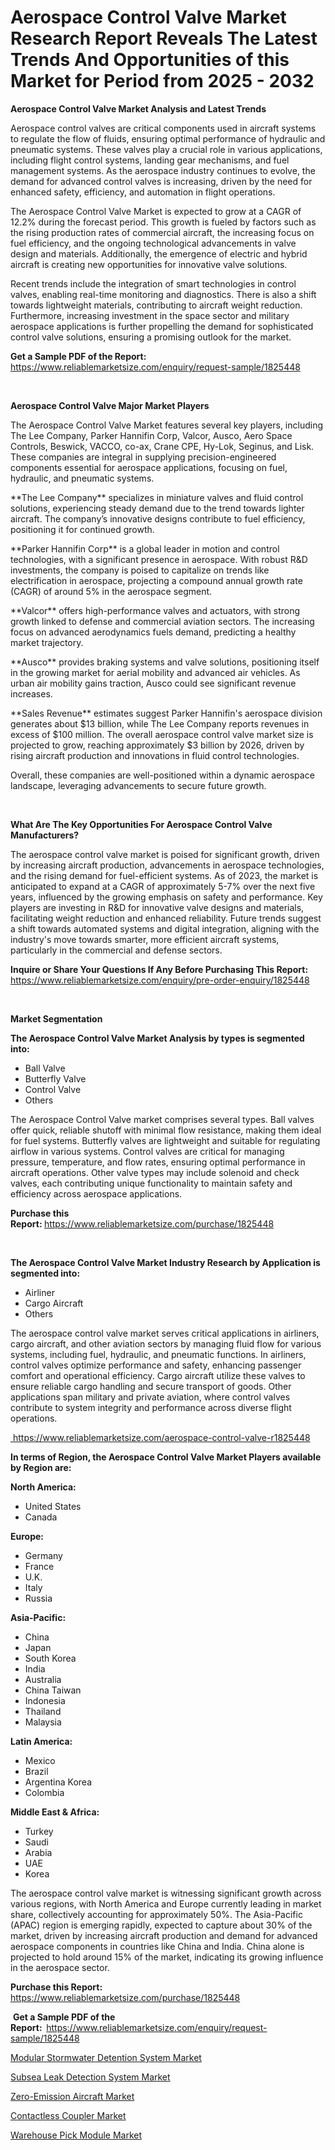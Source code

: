 <p><h1>Aerospace Control Valve Market Research Report Reveals The Latest Trends And Opportunities of this Market for Period from 2025 - 2032</h1></p><p><strong>Aerospace Control Valve Market Analysis and Latest Trends</strong></p>
<p><p>Aerospace control valves are critical components used in aircraft systems to regulate the flow of fluids, ensuring optimal performance of hydraulic and pneumatic systems. These valves play a crucial role in various applications, including flight control systems, landing gear mechanisms, and fuel management systems. As the aerospace industry continues to evolve, the demand for advanced control valves is increasing, driven by the need for enhanced safety, efficiency, and automation in flight operations.</p><p>The Aerospace Control Valve Market is expected to grow at a CAGR of 12.2% during the forecast period. This growth is fueled by factors such as the rising production rates of commercial aircraft, the increasing focus on fuel efficiency, and the ongoing technological advancements in valve design and materials. Additionally, the emergence of electric and hybrid aircraft is creating new opportunities for innovative valve solutions.</p><p>Recent trends include the integration of smart technologies in control valves, enabling real-time monitoring and diagnostics. There is also a shift towards lightweight materials, contributing to aircraft weight reduction. Furthermore, increasing investment in the space sector and military aerospace applications is further propelling the demand for sophisticated control valve solutions, ensuring a promising outlook for the market.</p></p>
<p><strong>Get a Sample PDF of the Report:&nbsp;</strong> <a href="https://www.reliablemarketsize.com/enquiry/request-sample/1825448?utm_campaign=1840&utm_medium=2&utm_source=Github&utm_content=ia&utm_term=12042025&utm_id=aerospace-control-valve">https://www.reliablemarketsize.com/enquiry/request-sample/1825448</a></p>
<p>&nbsp;</p>
<p><strong>Aerospace Control Valve Major Market Players</strong></p>
<p><p>The Aerospace Control Valve Market features several key players, including The Lee Company, Parker Hannifin Corp, Valcor, Ausco, Aero Space Controls, Beswick, VACCO, co-ax, Crane CPE, Hy-Lok, Seginus, and Lisk. These companies are integral in supplying precision-engineered components essential for aerospace applications, focusing on fuel, hydraulic, and pneumatic systems.</p><p>**The Lee Company** specializes in miniature valves and fluid control solutions, experiencing steady demand due to the trend towards lighter aircraft. The company’s innovative designs contribute to fuel efficiency, positioning it for continued growth.</p><p>**Parker Hannifin Corp** is a global leader in motion and control technologies, with a significant presence in aerospace. With robust R&D investments, the company is poised to capitalize on trends like electrification in aerospace, projecting a compound annual growth rate (CAGR) of around 5% in the aerospace segment.</p><p>**Valcor** offers high-performance valves and actuators, with strong growth linked to defense and commercial aviation sectors. The increasing focus on advanced aerodynamics fuels demand, predicting a healthy market trajectory.</p><p>**Ausco** provides braking systems and valve solutions, positioning itself in the growing market for aerial mobility and advanced air vehicles. As urban air mobility gains traction, Ausco could see significant revenue increases.</p><p>**Sales Revenue** estimates suggest Parker Hannifin's aerospace division generates about $13 billion, while The Lee Company reports revenues in excess of $100 million. The overall aerospace control valve market size is projected to grow, reaching approximately $3 billion by 2026, driven by rising aircraft production and innovations in fluid control technologies. </p><p>Overall, these companies are well-positioned within a dynamic aerospace landscape, leveraging advancements to secure future growth.</p></p>
<p>&nbsp;</p>
<p><strong>What Are The Key Opportunities For Aerospace Control Valve Manufacturers?</strong></p>
<p><p>The aerospace control valve market is poised for significant growth, driven by increasing aircraft production, advancements in aerospace technologies, and the rising demand for fuel-efficient systems. As of 2023, the market is anticipated to expand at a CAGR of approximately 5-7% over the next five years, influenced by the growing emphasis on safety and performance. Key players are investing in R&D for innovative valve designs and materials, facilitating weight reduction and enhanced reliability. Future trends suggest a shift towards automated systems and digital integration, aligning with the industry's move towards smarter, more efficient aircraft systems, particularly in the commercial and defense sectors.</p></p>
<p><strong>Inquire or Share Your Questions If Any Before Purchasing This Report:</strong> <a href="https://www.reliablemarketsize.com/enquiry/pre-order-enquiry/1825448?utm_campaign=1840&utm_medium=2&utm_source=Github&utm_content=ia&utm_term=12042025&utm_id=aerospace-control-valve">https://www.reliablemarketsize.com/enquiry/pre-order-enquiry/1825448</a></p>
<p>&nbsp;</p>
<p><strong>Market Segmentation</strong></p>
<p><strong>The Aerospace Control Valve Market Analysis by types is segmented into:</strong></p>
<p><ul><li>Ball Valve</li><li>Butterfly Valve</li><li>Control Valve</li><li>Others</li></ul></p>
<p><p>The Aerospace Control Valve market comprises several types. Ball valves offer quick, reliable shutoff with minimal flow resistance, making them ideal for fuel systems. Butterfly valves are lightweight and suitable for regulating airflow in various systems. Control valves are critical for managing pressure, temperature, and flow rates, ensuring optimal performance in aircraft operations. Other valve types may include solenoid and check valves, each contributing unique functionality to maintain safety and efficiency across aerospace applications.</p></p>
<p><strong>Purchase this Report:&nbsp;</strong><a href="https://www.reliablemarketsize.com/purchase/1825448?utm_campaign=1840&utm_medium=2&utm_source=Github&utm_content=ia&utm_term=12042025&utm_id=aerospace-control-valve">https://www.reliablemarketsize.com/purchase/1825448</a></p>
<p>&nbsp;</p>
<p><strong>The Aerospace Control Valve Market Industry Research by Application is segmented into:</strong></p>
<p><ul><li>Airliner</li><li>Cargo Aircraft</li><li>Others</li></ul></p>
<p><p>The aerospace control valve market serves critical applications in airliners, cargo aircraft, and other aviation sectors by managing fluid flow for various systems, including fuel, hydraulic, and pneumatic functions. In airliners, control valves optimize performance and safety, enhancing passenger comfort and operational efficiency. Cargo aircraft utilize these valves to ensure reliable cargo handling and secure transport of goods. Other applications span military and private aviation, where control valves contribute to system integrity and performance across diverse flight operations.</p></p>
<p><a href="https://www.reliablemarketsize.com/aerospace-control-valve-r1825448?utm_campaign=1840&utm_medium=2&utm_source=Github&utm_content=ia&utm_term=12042025&utm_id=aerospace-control-valve">&nbsp;https://www.reliablemarketsize.com/aerospace-control-valve-r1825448</a></p>
<p><strong>In terms of Region, the Aerospace Control Valve Market Players available by Region are:</strong></p>
<p>
    <p> <strong> North America: </strong>
        <ul>
            <li>United States</li>
            <li>Canada</li>
        </ul>
        </p> 
    <p> <strong> Europe: </strong>
        <ul>
            <li>Germany</li>
            <li>France</li>
            <li>U.K.</li>
            <li>Italy</li>
            <li>Russia</li>
        </ul>
        </p> 
    <p> <strong> Asia-Pacific: </strong>
        <ul>
            <li>China</li>
            <li>Japan</li>
            <li>South Korea</li>
            <li>India</li>
            <li>Australia</li>
            <li>China Taiwan</li>
            <li>Indonesia</li>
            <li>Thailand</li>
            <li>Malaysia</li>
        </ul>
        </p> 
    <p> <strong> Latin America: </strong>
        <ul>
            <li>Mexico</li>
            <li>Brazil</li>
            <li>Argentina Korea</li>
            <li>Colombia</li>
        </ul>
        </p> 
    <p> <strong> Middle East & Africa: </strong>
        <ul>
            <li>Turkey</li>
            <li>Saudi</li>
            <li>Arabia</li>
            <li>UAE</li>
            <li>Korea</li>
        </ul>
    </p>
    </p>
<p><p>The aerospace control valve market is witnessing significant growth across various regions, with North America and Europe currently leading in market share, collectively accounting for approximately 50%. The Asia-Pacific (APAC) region is emerging rapidly, expected to capture about 30% of the market, driven by increasing aircraft production and demand for advanced aerospace components in countries like China and India. China alone is projected to hold around 15% of the market, indicating its growing influence in the aerospace sector.</p></p>
<p><strong>Purchase this Report: </strong><a href="https://www.reliablemarketsize.com/purchase/1825448?utm_campaign=1840&utm_medium=2&utm_source=Github&utm_content=ia&utm_term=12042025&utm_id=aerospace-control-valve">https://www.reliablemarketsize.com/purchase/1825448</a></p>
<p>&nbsp;<strong>Get a Sample PDF of the Report:&nbsp;&nbsp;</strong><a href="https://www.reliablemarketsize.com/enquiry/request-sample/1825448?utm_campaign=1840&utm_medium=2&utm_source=Github&utm_content=ia&utm_term=12042025&utm_id=aerospace-control-valve">https://www.reliablemarketsize.com/enquiry/request-sample/1825448</a></p>
<p><strong></strong></p>
<p><p><a href="https://github.com/tona7vba/Market-Research-Report-List-1/blob/main/modular-stormwater-detention-system-market.md?utm_campaign=1840&utm_medium=2&utm_source=Github&utm_content=ia&utm_term=12042025&utm_id=aerospace-control-valve">Modular Stormwater Detention System Market</a></p><p><a href="https://github.com/dringals/Market-Research-Report-List-7/blob/main/subsea-leak-detection-system-market.md?utm_campaign=1840&utm_medium=2&utm_source=Github&utm_content=ia&utm_term=12042025&utm_id=aerospace-control-valve">Subsea Leak Detection System Market</a></p><p><a href="https://github.com/tambraunrue691969/Market-Research-Report-List-1/blob/main/zero-emission-aircraft-market.md?utm_campaign=1840&utm_medium=2&utm_source=Github&utm_content=ia&utm_term=12042025&utm_id=aerospace-control-valve">Zero-Emission Aircraft Market</a></p><p><a href="https://github.com/oslieselotte2192/Market-Research-Report-List-1/blob/main/contactless-coupler-market.md?utm_campaign=1840&utm_medium=2&utm_source=Github&utm_content=ia&utm_term=12042025&utm_id=aerospace-control-valve">Contactless Coupler Market</a></p><p><a href="https://github.com/krookplier6h/Market-Research-Report-List-1/blob/main/warehouse-pick-module-market.md?utm_campaign=1840&utm_medium=2&utm_source=Github&utm_content=ia&utm_term=12042025&utm_id=aerospace-control-valve">Warehouse Pick Module Market</a></p></p>